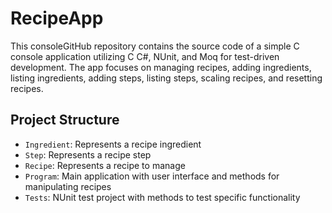 

# RecipeApp

This consoleGitHub repository contains the source code of a simple C console application utilizing C C#, NUnit, and Moq for test-driven development. The app focuses on managing recipes, adding ingredients, listing ingredients, adding steps, listing steps, scaling recipes, and resetting recipes.


## Project Structure
- `Ingredient`: Represents a recipe ingredient
- `Step`: Represents a recipe step
- `Recipe`: Represents a recipe to manage
- `Program`: Main application with user interface and methods for manipulating recipes
- `Tests`: NUnit test project with methods to test specific functionality
